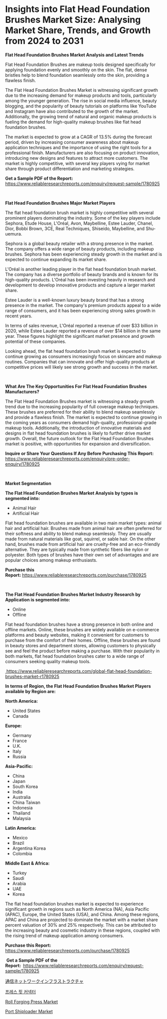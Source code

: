 <p><h1>Insights into Flat Head Foundation Brushes Market Size: Analysing Market Share, Trends, and Growth from 2024 to 2031</h1></p><p><strong>Flat Head Foundation Brushes Market Analysis and Latest Trends</strong></p>
<p><p>Flat Head Foundation Brushes are makeup tools designed specifically for applying foundation evenly and smoothly on the skin. The flat, dense bristles help to blend foundation seamlessly onto the skin, providing a flawless finish.</p><p>The Flat Head Foundation Brushes Market is witnessing significant growth due to the increasing demand for makeup products and tools, particularly among the younger generation. The rise in social media influence, beauty blogging, and the popularity of beauty tutorials on platforms like YouTube and Instagram have also contributed to the growth of the market. Additionally, the growing trend of natural and organic makeup products is fueling the demand for high-quality makeup brushes like flat head foundation brushes.</p><p>The market is expected to grow at a CAGR of 13.5% during the forecast period, driven by increasing consumer awareness about makeup application techniques and the importance of using the right tools for a professional finish. Manufacturers are also focusing on product innovation, introducing new designs and features to attract more customers. The market is highly competitive, with several key players vying for market share through product differentiation and marketing strategies.</p></p>
<p><strong>Get a Sample PDF of the Report:&nbsp;</strong> <a href="https://www.reliableresearchreports.com/enquiry/request-sample/1780925">https://www.reliableresearchreports.com/enquiry/request-sample/1780925</a></p>
<p>&nbsp;</p>
<p><strong>Flat Head Foundation Brushes Major Market Players</strong></p>
<p><p>The flat head foundation brush market is highly competitive with several prominent players dominating the industry. Some of the key players include Sephora, Etude House, L'Oréal, Avon, Maybelline, Estee Lauder, Chanel, Dior, Bobbi Brown, 3CE, Real Techniques, Shiseido, Maybelline, and Shu-uemura.</p><p>Sephora is a global beauty retailer with a strong presence in the market. The company offers a wide range of beauty products, including makeup brushes. Sephora has been experiencing steady growth in the market and is expected to continue expanding its market share.</p><p>L'Oréal is another leading player in the flat head foundation brush market. The company has a diverse portfolio of beauty brands and is known for its high-quality products. L'Oréal has been investing heavily in research and development to develop innovative products and capture a larger market share.</p><p>Estee Lauder is a well-known luxury beauty brand that has a strong presence in the market. The company's premium products appeal to a wide range of consumers, and it has been experiencing strong sales growth in recent years.</p><p>In terms of sales revenue, L'Oréal reported a revenue of over $33 billion in 2020, while Estee Lauder reported a revenue of over $14 billion in the same year. These figures highlight the significant market presence and growth potential of these companies.</p><p>Looking ahead, the flat head foundation brush market is expected to continue growing as consumers increasingly focus on skincare and makeup routines. Companies that can innovate and offer high-quality products at competitive prices will likely see strong growth and success in the market.</p></p>
<p>&nbsp;</p>
<p><strong>What Are The Key Opportunities For Flat Head Foundation Brushes Manufacturers?</strong></p>
<p><p>The Flat Head Foundation Brushes market is witnessing a steady growth trend due to the increasing popularity of full coverage makeup techniques. These brushes are preferred for their ability to blend makeup seamlessly and provide a flawless finish. The market is expected to continue growing in the coming years as consumers demand high-quality, professional-grade makeup tools. Additionally, the introduction of innovative materials and designs in flat head foundation brushes is likely to further drive market growth. Overall, the future outlook for the Flat Head Foundation Brushes market is positive, with opportunities for expansion and diversification.</p></p>
<p><strong>Inquire or Share Your Questions If Any Before Purchasing This Report:</strong> <a href="https://www.reliableresearchreports.com/enquiry/pre-order-enquiry/1780925">https://www.reliableresearchreports.com/enquiry/pre-order-enquiry/1780925</a></p>
<p>&nbsp;</p>
<p><strong>Market Segmentation</strong></p>
<p><strong>The Flat Head Foundation Brushes Market Analysis by types is segmented into:</strong></p>
<p><ul><li>Animal Hair</li><li>Artificial Hair</li></ul></p>
<p><p>Flat head foundation brushes are available in two main market types: animal hair and artificial hair. Brushes made from animal hair are often preferred for their softness and ability to blend makeup seamlessly. They are usually made from natural materials like goat, squirrel, or sable hair. On the other hand, brushes made from artificial hair are cruelty-free and an eco-friendly alternative. They are typically made from synthetic fibers like nylon or polyester. Both types of brushes have their own set of advantages and are popular choices among makeup enthusiasts.</p></p>
<p><strong>Purchase this Report:&nbsp;</strong><a href="https://www.reliableresearchreports.com/purchase/1780925">https://www.reliableresearchreports.com/purchase/1780925</a></p>
<p>&nbsp;</p>
<p><strong>The Flat Head Foundation Brushes Market Industry Research by Application is segmented into:</strong></p>
<p><ul><li>Online</li><li>Offline</li></ul></p>
<p><p>Flat head foundation brushes have a strong presence in both online and offline markets. Online, these brushes are widely available on e-commerce platforms and beauty websites, making it convenient for customers to purchase from the comfort of their homes. Offline, these brushes are found in beauty stores and department stores, allowing customers to physically see and feel the product before making a purchase. With their popularity in both markets, flat head foundation brushes cater to a wide range of consumers seeking quality makeup tools.</p></p>
<p><a href="https://www.reliableresearchreports.com/global-flat-head-foundation-brushes-market-r1780925">&nbsp;https://www.reliableresearchreports.com/global-flat-head-foundation-brushes-market-r1780925</a></p>
<p><strong>In terms of Region, the Flat Head Foundation Brushes Market Players available by Region are:</strong></p>
<p>
    <p> <strong> North America: </strong>
        <ul>
            <li>United States</li>
            <li>Canada</li>
        </ul>
        </p> 
    <p> <strong> Europe: </strong>
        <ul>
            <li>Germany</li>
            <li>France</li>
            <li>U.K.</li>
            <li>Italy</li>
            <li>Russia</li>
        </ul>
        </p> 
    <p> <strong> Asia-Pacific: </strong>
        <ul>
            <li>China</li>
            <li>Japan</li>
            <li>South Korea</li>
            <li>India</li>
            <li>Australia</li>
            <li>China Taiwan</li>
            <li>Indonesia</li>
            <li>Thailand</li>
            <li>Malaysia</li>
        </ul>
        </p> 
    <p> <strong> Latin America: </strong>
        <ul>
            <li>Mexico</li>
            <li>Brazil</li>
            <li>Argentina Korea</li>
            <li>Colombia</li>
        </ul>
        </p> 
    <p> <strong> Middle East & Africa: </strong>
        <ul>
            <li>Turkey</li>
            <li>Saudi</li>
            <li>Arabia</li>
            <li>UAE</li>
            <li>Korea</li>
        </ul>
    </p>
    </p>
<p><p>The flat head foundation brushes market is expected to experience significant growth in regions such as North America (NA), Asia Pacific (APAC), Europe, the United States (USA), and China. Among these regions, APAC and China are projected to dominate the market with a market share percent valuation of 30% and 25% respectively. This can be attributed to the increasing beauty and cosmetic industry in these regions, coupled with the rising trend of makeup application among consumers.</p></p>
<p><strong>Purchase this Report: </strong><a href="https://www.reliableresearchreports.com/purchase/1780925">https://www.reliableresearchreports.com/purchase/1780925</a></p>
<p>&nbsp;<strong>Get a Sample PDF of the Report:&nbsp;&nbsp;</strong><a href="https://www.reliableresearchreports.com/enquiry/request-sample/1780925">https://www.reliableresearchreports.com/enquiry/request-sample/1780925</a></p>
<p><strong></strong></p>
<p><p><a href="https://github.com/ihabdkwlxs948/Market-Research-Report-List-3/blob/main/1886905182052.md">通信ネットワークインフラストラクチャ</a></p><p><a href="https://github.com/emakpiahsopiah/Market-Research-Report-List-1/blob/main/2252159184830.md">프레스 핏 커넥터</a></p><p><a href="https://github.com/AmbushAL/Market-Research-Report-List-1/blob/main/roll-forging-press-market.md">Roll Forging Press Market</a></p><p><a href="https://github.com/hraymond91428/Market-Research-Report-List-1/blob/main/port-shiploader-market.md">Port Shiploader Market</a></p></p>
